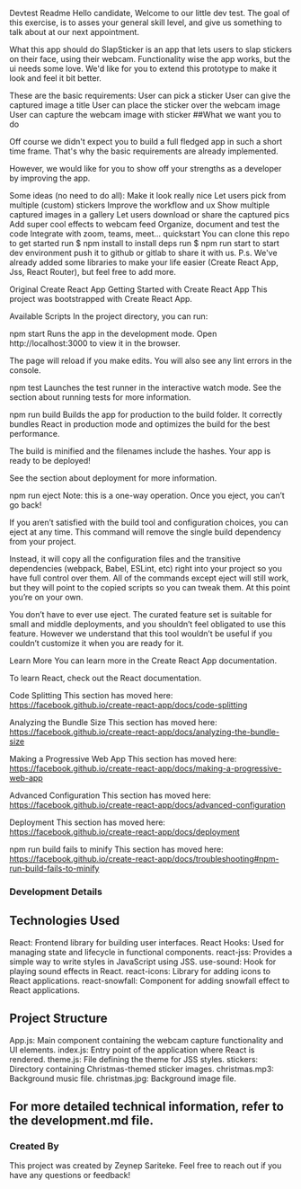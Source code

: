 Devtest Readme
Hello candidate, Welcome to our little dev test. The goal of this exercise, is to asses your general skill level, and give us something to talk about at our next appointment.

What this app should do
SlapSticker is an app that lets users to slap stickers on their face, using their webcam. Functionality wise the app works, but the ui needs some love. We'd like for you to extend this prototype to make it look and feel it bit better.

These are the basic requirements:
User can pick a sticker
User can give the captured image a title
User can place the sticker over the webcam image
User can capture the webcam image with sticker
##What we want you to do

Off course we didn't expect you to build a full fledged app in such a short time frame. That's why the basic requirements are already implemented.

However, we would like for you to show off your strengths as a developer by improving the app.

Some ideas (no need to do all):
Make it look really nice
Let users pick from multiple (custom) stickers
Improve the workflow and ux
Show multiple captured images in a gallery
Let users download or share the captured pics
Add super cool effects to webcam feed
Organize, document and test the code
Integrate with zoom, teams, meet...
quickstart
You can clone this repo to get started
run $ npm install to install deps
run $ npm run start to start dev environment
push it to github or gitlab to share it with us.
P.s. We've already added some libraries to make your life easier (Create React App, Jss, React Router), but feel free to add more.

Original Create React App
Getting Started with Create React App
This project was bootstrapped with Create React App.

Available Scripts
In the project directory, you can run:

npm start
Runs the app in the development mode.
Open http://localhost:3000 to view it in the browser.

The page will reload if you make edits.
You will also see any lint errors in the console.

npm test
Launches the test runner in the interactive watch mode.
See the section about running tests for more information.

npm run build
Builds the app for production to the build folder.
It correctly bundles React in production mode and optimizes the build for the best performance.

The build is minified and the filenames include the hashes.
Your app is ready to be deployed!

See the section about deployment for more information.

npm run eject
Note: this is a one-way operation. Once you eject, you can’t go back!

If you aren’t satisfied with the build tool and configuration choices, you can eject at any time. This command will remove the single build dependency from your project.

Instead, it will copy all the configuration files and the transitive dependencies (webpack, Babel, ESLint, etc) right into your project so you have full control over them. All of the commands except eject will still work, but they will point to the copied scripts so you can tweak them. At this point you’re on your own.

You don’t have to ever use eject. The curated feature set is suitable for small and middle deployments, and you shouldn’t feel obligated to use this feature. However we understand that this tool wouldn’t be useful if you couldn’t customize it when you are ready for it.

Learn More
You can learn more in the Create React App documentation.

To learn React, check out the React documentation.

Code Splitting
This section has moved here: https://facebook.github.io/create-react-app/docs/code-splitting

Analyzing the Bundle Size
This section has moved here: https://facebook.github.io/create-react-app/docs/analyzing-the-bundle-size

Making a Progressive Web App
This section has moved here: https://facebook.github.io/create-react-app/docs/making-a-progressive-web-app

Advanced Configuration
This section has moved here: https://facebook.github.io/create-react-app/docs/advanced-configuration

Deployment
This section has moved here: https://facebook.github.io/create-react-app/docs/deployment

npm run build fails to minify
This section has moved here: https://facebook.github.io/create-react-app/docs/troubleshooting#npm-run-build-fails-to-minify

### Development Details

## Technologies Used
React: Frontend library for building user interfaces.
React Hooks: Used for managing state and lifecycle in functional components.
react-jss: Provides a simple way to write styles in JavaScript using JSS.
use-sound: Hook for playing sound effects in React.
react-icons: Library for adding icons to React applications.
react-snowfall: Component for adding snowfall effect to React applications.

## Project Structure
App.js: Main component containing the webcam capture functionality and UI elements.
index.js: Entry point of the application where React is rendered.
theme.js: File defining the theme for JSS styles.
stickers: Directory containing Christmas-themed sticker images.
christmas.mp3: Background music file.
christmas.jpg: Background image file.


## For more detailed technical information, refer to the development.md file.


### Created By
This project was created by Zeynep Sariteke. Feel free to reach out if you have any questions or feedback!

